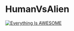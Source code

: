 # HumanVsAlien
[![Everything Is AWESOME](https://i.sstatic.net/q3ceS.png)](https://www.youtube.com/watch?v=9b-9mUmx-Yw)
